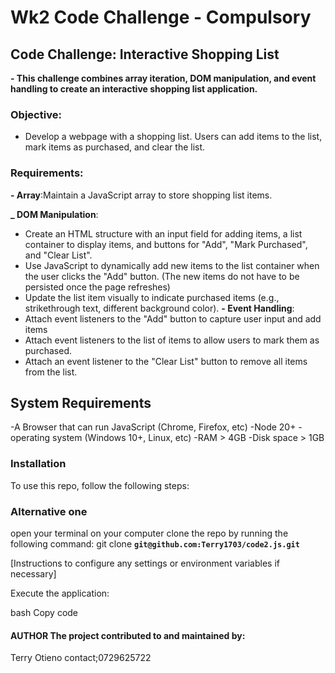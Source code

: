 # Wk2 Code Challenge - Compulsory
## Code Challenge: Interactive Shopping List
**- This challenge combines array iteration, DOM manipulation, and event handling to create an interactive shopping list application.**

### Objective:
- Develop a webpage with a shopping list. Users can add items to the list, mark items as purchased, and clear the list.

### Requirements:
**- Array**:Maintain a JavaScript array to store shopping list items.

**_ DOM Manipulation**:
- Create an HTML structure with an input field for adding items, a list container to display items, and buttons for "Add", "Mark Purchased", and "Clear List".
- Use JavaScript to dynamically add new items to the list container when the user clicks the "Add" button. (The new items do not have to be persisted once the page refreshes)
- Update the list item visually to indicate purchased items (e.g., strikethrough text, different background color).
**- Event Handling**:
- Attach event listeners to the "Add" button to capture user input and add items 
- Attach event listeners to the list of items to allow users to mark them as purchased.
- Attach an event listener to the "Clear List" button to remove all items from the list.


## System Requirements
-A Browser that can run JavaScript (Chrome, Firefox, etc) -Node 20+ -operating system (Windows 10+, Linux, etc) -RAM > 4GB -Disk space > 1GB

### Installation
To use this repo, follow the following steps:

### Alternative one
open your terminal on your computer
clone the repo by running the following command: git clone  **``git@github.com:Terry1703/code2.js.git``**

[Instructions to configure any settings or environment variables if necessary]

Execute the application:

bash Copy code

#### AUTHOR The project contributed to and maintained by: 
Terry Otieno contact;0729625722







